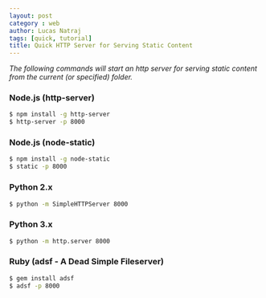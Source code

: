 ```yaml
---
layout: post
category : web
author: Lucas Natraj
tags: [quick, tutorial]
title: Quick HTTP Server for Serving Static Content
---
```


*The following commands will start an http server for serving static content from the current (or specified) folder.*

### Node.js (http-server)

```bash
$ npm install -g http-server
$ http-server -p 8000
```

### Node.js (node-static)

```bash
$ npm install -g node-static
$ static -p 8000
```

### Python 2.x

```bash
$ python -m SimpleHTTPServer 8000
```

### Python 3.x

```bash
$ python -m http.server 8000
```

### Ruby (adsf - A Dead Simple Fileserver)

```bash
$ gem install adsf
$ adsf -p 8000
```
